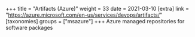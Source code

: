 +++
title = "Artifacts (Azure)"
weight = 33
date = 2021-03-10
[extra]
link = "https://azure.microsoft.com/en-us/services/devops/artifacts/"
[taxonomies]
groups = ["msazure"]
+++
Azure managed repositories for software packages

